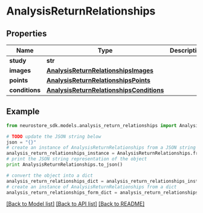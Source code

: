 # AnalysisReturnRelationships


## Properties
Name | Type | Description | Notes
------------ | ------------- | ------------- | -------------
**study** | **str** |  | [optional] 
**images** | [**AnalysisReturnRelationshipsImages**](AnalysisReturnRelationshipsImages.md) |  | [optional] 
**points** | [**AnalysisReturnRelationshipsPoints**](AnalysisReturnRelationshipsPoints.md) |  | [optional] 
**conditions** | [**AnalysisReturnRelationshipsConditions**](AnalysisReturnRelationshipsConditions.md) |  | [optional] 

## Example

```python
from neurostore_sdk.models.analysis_return_relationships import AnalysisReturnRelationships

# TODO update the JSON string below
json = "{}"
# create an instance of AnalysisReturnRelationships from a JSON string
analysis_return_relationships_instance = AnalysisReturnRelationships.from_json(json)
# print the JSON string representation of the object
print AnalysisReturnRelationships.to_json()

# convert the object into a dict
analysis_return_relationships_dict = analysis_return_relationships_instance.to_dict()
# create an instance of AnalysisReturnRelationships from a dict
analysis_return_relationships_form_dict = analysis_return_relationships.from_dict(analysis_return_relationships_dict)
```
[[Back to Model list]](../README.md#documentation-for-models) [[Back to API list]](../README.md#documentation-for-api-endpoints) [[Back to README]](../README.md)


